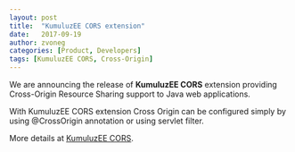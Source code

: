 ```yaml
---
layout: post
title:  "KumuluzEE CORS extension"
date:   2017-09-19
author: zvoneg
categories: [Product, Developers]
tags: [KumuluzEE CORS, Cross-Origin]
---
```


We are announcing the release of **KumuluzEE CORS** extension providing Cross-Origin Resource Sharing support to Java web applications.

<!--more-->

With KumuluzEE CORS extension Cross Origin can be configured simply by using @CrossOrigin annotation or using servlet filter.

More details at [KumuluzEE CORS](https://github.com/kumuluz/kumuluzee-cors/blob/master/README.md).
